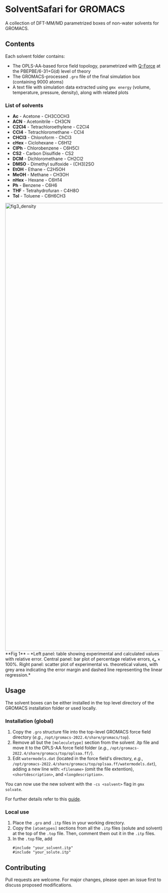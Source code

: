# SolventSafari for GROMACS

A collection of DFT-MM/MD parametrized boxes of non-water solvents for GROMACS.

## Contents

Each solvent folder contains:
* The OPLS-AA-based force field topology, parametrized with [Q-Force](https://github.com/selimsami/qforce "Q-Force") at the PBEPBE/6-31+G(d) level of theory
* The GROMACS-processed `.gro` file of the final simulation box (containing 9000 atoms)
* A text file with simulation data extracted using `gmx energy` (volume, temperature, pressure, density), along with related plots

### List of solvents

* **Ac** - Acetone - CH3COCH3
* **ACN** - Acetonitrile - CH3CN
* **C2Cl4** - Tetrachloroethylene - C2Cl4
* **CCl4** - Tetrachloromethane - CCl4
* **CHCl3** - Chloroform - ChCl3
* **cHex** - Ciclohexane - C6H12
* **ClPh** - Chlorobenzene - C6H5Cl
* **CS2** - Carbon Disulfide - CS2
* **DCM** - Dichloromethane - CH2Cl2
* **DMSO** - Dimethyl sulfoxide - (CH3)2SO
* **EtOH** - Ethane - C2H5OH
* **MeOH** - Methane - CH3OH
* **nHex** - Hexane - C6H14
* **Ph** - Benzene - C6H6
* **THF** - Tetrahydrofuran - C4H8O
* **Tol** - Toluene - C6H6CH3


<img width="3877" height="1434" alt="fig3_density" src="https://github.com/user-attachments/assets/fff564f0-73da-4aa7-898c-49f081a0b708" />
**Fig 1** – *Left panel: table showing experimental and calculated values with relative error. Central panel: bar plot of percentage relative errors, ϵₚ × 100%. Right panel: scatter plot of experimental vs. theoretical values, with grey area indicating the error margin and dashed line representing the linear regression.*


## Usage

The solvent boxes can be either installed in the top level directory of the GROMACS installation folder or used locally.

### Installation (global)

1. Copy the `.gro` structure file into the top-level GROMACS force field directory (*e.g.*, `/opt/gromacs-2022.4/share/gromacs/top`).
2. Remove all but the `[moleculetype]` section from the solvent .itp file and move it to the OPLS-AA force field folder (*e.g.*, `/opt/gromacs-2022.4/share/gromacs/top/oplsaa.ff/`).
3. Edit `watermodels.dat` (located in the force field's directory, *e.g.*, `/opt/gromacs-2022.4/share/gromacs/top/oplsaa.ff/watermodels.dat`), adding a new line with: `<filename>` (omit the file extention), `<shortdescription>`, and `<longdescription>`.

You can now use the new solvent with the `-cs <solvent>` flag in `gmx solvate`.

For further details refer to this [guide](https://wiki.archlinux.org/title/GROMACS#Use_a_non-water_solvent).

### Local use

1. Place the `.gro` and `.itp` files in your working directory.
2. Copy the `[atomtypes]` sections from all the `.itp` files (solute and solvent) at the top of the `.top` file. Then, comment them out it in the `.itp` files.
3. In the `.top` file, add
   ```
   #include "your_solvent.itp"
   #include "your_solute.itp"
   ```

## Contributing

Pull requests are welcome. For major changes, please open an issue first to discuss proposed modifications.
